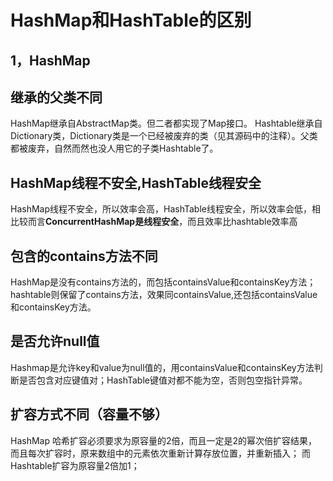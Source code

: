 # HashMap和HashTable的区别

## 1，HashMap

## **继承的父类不同**

HashMap继承自AbstractMap类。但二者都实现了Map接口。
Hashtable继承自Dictionary类，Dictionary类是一个已经被废弃的类（见其源码中的注释）。父类都被废弃，自然而然也没人用它的子类Hashtable了。

## **HashMap线程不安全,HashTable线程安全**

HashMap线程不安全，所以效率会高，HashTable线程安全，所以效率会低，相比较而言**ConcurrentHashMap是线程安全**，而且效率比hashtable效率高

## 包含的contains方法不同

HashMap是没有contains方法的，而包括containsValue和containsKey方法；hashtable则保留了contains方法，效果同containsValue,还包括containsValue和containsKey方法。

## 是否允许null值

Hashmap是允许key和value为null值的，用containsValue和containsKey方法判断是否包含对应键值对；HashTable键值对都不能为空，否则包空指针异常。

## 扩容方式不同（容量不够）

HashMap 哈希扩容必须要求为原容量的2倍，而且一定是2的幂次倍扩容结果，而且每次扩容时，原来数组中的元素依次重新计算存放位置，并重新插入；
而Hashtable扩容为原容量2倍加1；